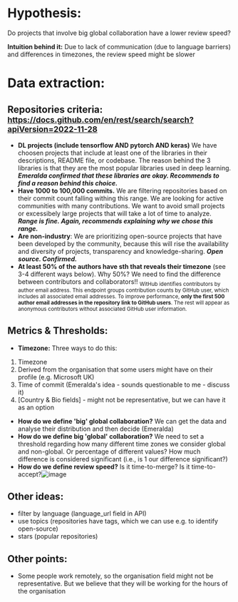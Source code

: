 # Hypothesis:
Do projects that involve big global collaboration have a lower review speed?

**Intuition behind it:** Due to lack of communication (due to language barriers) and differences in timezones, the review speed might be slower

# Data extraction:
## Repositories criteria: <sub> https://docs.github.com/en/rest/search/search?apiVersion=2022-11-28</sub>
- **DL projects (include tensorflow AND pytorch AND keras)**
  We have choosen projects that include at least one of the libraries in their descriptions, README file, or codebase.
  The reason behind the 3 libraries is that they are the most popular libraries used in deep learning.
  ***Emeralda confirmed that these libraries are okay.
  Recommends to find a reason behind this choice.***
- **Have 1000 to 100,000 commits.**
  We are filtering repositories based on their commit count falling withing this range. We are looking for active communities with many contributions. We want to avoid small projects or excessibely large projects that will take a lot of time to analyze.
  ***Range is fine. Again, recommends explaining why we chose this range.***
- **Are non-industry**:
We are prioritizing open-source projects that have been developed by the community, because this will rise the availability and diversity of projects, transparency and knowledge-sharing.
***Open source. Confirmed.***
- **At least 50% of the authors have sth that reveals their timezone** (see 3-4 different ways below). Why 50%? We need to find the difference between contributors and collaborators!!
<sub> WitHub identifies contributors by author email address. This endpoint groups contribution counts by GitHub user, which includes all associated email addresses. To improve performance, **only the first 500 author email addresses in the repository link to GitHub users**. The rest will appear as anonymous contributors without associated GitHub user information.</sub>

## Metrics & Thresholds:
- **Timezone:** Three ways to do this:
1. Timezone
2. Derived from the organisation that some users might have on their profile (e.g. Microsoft UK)
3. Time of commit (Emeralda's idea - sounds questionable to me - discuss it)
4. [Country & Bio fields] - might not be representative, but we can have it as an option
- **How do we define 'big' global collaboration?**
We can get the data and analyse their distribution and then decide (Emeralda)
- **How do we define big 'global' collaboration?** We need to set a threshold regarding how many different time zones we consider global and non-global. Or percentage of different values? How much difference is considered significant (i.e., is 1 our difference significant?)
- **How do we define review speed?** Is it time-to-merge? Is it time-to-accept?![image](https://github.com/ShrushtiK/SoftwareAnalytics/assets/67713265/3ddc89bc-3ade-4ef3-b41e-202ed91af2c2)

## Other ideas:
- filter by language (language_url field in API)
- use topics (repositories have tags, which we can use e.g. to identify open-source)
- stars (popular repositories)

## Other points:
- Some people work remotely, so the organisation field might not be representative. But we believe that they will be working for the hours of the organisation
